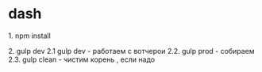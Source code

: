 # dash
<p>1. npm install</p>
2. gulp dev
2.1 gulp dev - работаем с вотчерои
2.2. gulp prod - собираем
2.3. gulp clean - чистим корень , если надо
